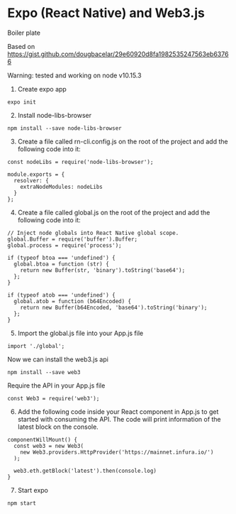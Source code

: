 # Expo (React Native) and Web3.js

Boiler plate

Based on https://gist.github.com/dougbacelar/29e60920d8fa1982535247563eb63766

Warning: tested and working on node v10.15.3
1. Create expo app
```
expo init
```

2. Install node-libs-browser
```
npm install --save node-libs-browser
```

3. Create a file called rn-cli.config.js on the root of the project and add the following code into it:
```
const nodeLibs = require('node-libs-browser');

module.exports = {
  resolver: {
    extraNodeModules: nodeLibs
  }
};
```

4. Create a file called global.js on the root of the project and add the following code into it:
```
// Inject node globals into React Native global scope.
global.Buffer = require('buffer').Buffer;
global.process = require('process');

if (typeof btoa === 'undefined') {
  global.btoa = function (str) {
    return new Buffer(str, 'binary').toString('base64');
  };
}

if (typeof atob === 'undefined') {
  global.atob = function (b64Encoded) {
    return new Buffer(b64Encoded, 'base64').toString('binary');
  };
}
```

5. Import the global.js file into your App.js file
```
import './global';
```

Now we can install the web3.js api
```
npm install --save web3
```

Require the API in your App.js file
```
const Web3 = require('web3');
```

6. Add the following code inside your React component in App.js to get started with consuming the API. The code will print information of the latest block on the console.
```
componentWillMount() {
  const web3 = new Web3(
    new Web3.providers.HttpProvider('https://mainnet.infura.io/')
  );

  web3.eth.getBlock('latest').then(console.log)
}
```

7. Start expo
```
npm start
```

